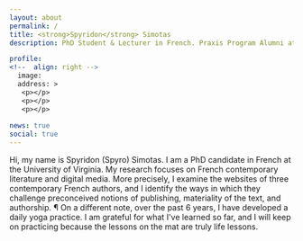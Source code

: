 ```yaml
---
layout: about
permalink: /
title: <strong>Spyridon</strong> Simotas
description: PhD Student & Lecturer in French. Praxis Program Alumni at the Scholars' Lab. 

profile:
<!--  align: right -->
  image: 
  address: >
   <p></p>
   <p></p>
   <p></p>
    
news: true
social: true
---
```


Hi, my name is Spyridon (Spyro) Simotas. I am a PhD candidate in French at the University of Virginia. My research focuses on French contemporary literature and digital media. More precisely, I examine the websites of three contemporary French authors, and I identify the ways in which they challenge preconceived notions of publishing, materiality of the text, and authorship. ¶ On a different note, over the past 6 years, I have developed a daily yoga practice. I am grateful for what I've learned so far, and I will keep on practicing because the lessons on the mat are truly life lessons. 